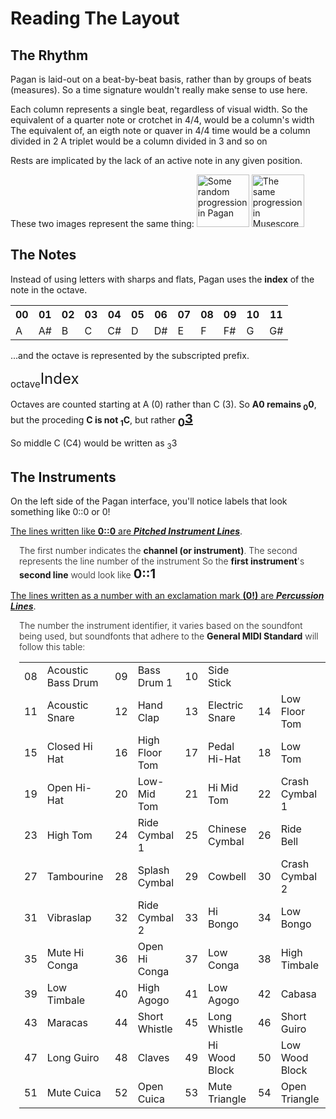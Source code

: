 # Reading The Layout

## The Rhythm
Pagan is laid-out on a beat-by-beat basis, rather than by groups of beats (measures). So a time signature wouldn't really make sense to use here.

Each column represents a single beat, regardless of visual width.
So the equivalent of a quarter note or crotchet in 4/4, would be a column's width
The equivalent of, an eigth note or quaver in 4/4 time would be a column divided in 2
A triplet would be a column divided in 3 and so on

Rests are implicated by the lack of an active note in any given position.

These two images represent the same thing:
<img alt="Some random progression in Pagan" src="/content/manuals/pagan/imgs/1.5.9/measure_pagan.png" style="height: 6em;"/>
<img alt="The same progression in Musescore" src="/content/manuals/pagan/imgs/1.5.9/measure_musescore.png" style="height: 6em;"/>

## The Notes
Instead of using letters with sharps and flats, Pagan uses the <b>index</b> of the note in the octave.
<table>
    <tr>
        <th>00</th>
        <th>01</th>
        <th>02</th>
        <th>03</th>
        <th>04</th>
        <th>05</th>
        <th>06</th>
        <th>07</th>
        <th>08</th>
        <th>09</th>
        <th>10</th>
        <th>11</th>
    </tr>
    <tr>
        <td>A</td>
        <td>A#</td>
        <td>B</td>
        <td>C</td>
        <td>C#</td>
        <td>D</td>
        <td>D#</td>
        <td>E</td>
        <td>F</td>
        <td>F#</td>
        <td>G</td>
        <td>G#</td>
    </tr>
</table>

...and the octave is represented by the subscripted prefix.

<span style="font-size: 24px; text-decoration:bold;">
    <sub style="font-size:15px">octave</sub>Index
</span>


Octaves are counted starting at A (0) rather than C (3). So <b>A0 remains <sub>0</sub>0</b>, but the proceding <strong>C is not <sub>1</sub>C</strong>, but rather <span style="font-size:20px"><b><u><sub>0</sub>3</u></b></span>

So middle C (C4) would be written as <sub>3</sub>3

## The Instruments
On the left side of the Pagan interface, you'll notice labels that look something like 0::0 or 0!

<u>The lines written like <b>0::0</b> are <i><b>Pitched Instrument Lines</b></i></u>.
<div style="font-weight: 300; padding-left: 1em;">
    The first number indicates the <b>channel (or instrument)</b>.
    The second represents the line number of the instrument
    So the <b>first instrument</b>'s <b>second line</b> would look like <span style="font-size:20px"><b>0::1</b></span>
</div>

<style>
    .gm_perc_table { width: 100%; }
</style>

<u>The lines written as a number with an exclamation mark <b>(0!)</b> are <i><b>Percussion Lines</b></i></u>.

<div style="font-weight: 300; padding-left: 1em;">
    The number the instrument identifier, it varies based on the soundfont being used, but soundfonts that adhere to the <b>General MIDI Standard</b> will follow this table:
    <table class="gm_perc_table">
        <tr><td>08</td><td>Acoustic Bass Drum</td><td>09</td><td>Bass Drum 1</td><td>10</td><td>Side Stick</td></tr>
        <tr><td>11</td><td>Acoustic Snare</td><td>12</td><td>Hand Clap</td><td>13</td><td>Electric Snare</td><td>14</td><td>Low Floor Tom</td></tr>
        <tr><td>15</td><td>Closed Hi Hat</td><td>16</td><td>High Floor Tom</td><td>17</td><td>Pedal Hi-Hat</td><td>18</td><td>Low Tom</td></tr>
        <tr><td>19</td><td>Open Hi-Hat</td><td>20</td><td>Low-Mid Tom</td><td>21</td><td>Hi Mid Tom</td><td>22</td><td>Crash Cymbal 1</td></tr>
        <tr><td>23</td><td>High Tom</td><td>24</td><td>Ride Cymbal 1</td><td>25</td><td>Chinese Cymbal</td><td>26</td><td>Ride Bell</td></tr>
        <tr><td>27</td><td>Tambourine</td><td>28</td><td>Splash Cymbal</td><td>29</td><td>Cowbell</td><td>30</td><td>Crash Cymbal 2</td></tr>
        <tr><td>31</td><td>Vibraslap</td><td>32</td><td>Ride Cymbal 2</td><td>33</td><td>Hi Bongo</td><td>34</td><td>Low Bongo</td></tr>
        <tr><td>35</td><td>Mute Hi Conga</td><td>36</td><td>Open Hi Conga</td><td>37</td><td>Low Conga</td><td>38</td><td>High Timbale</td></tr>
        <tr><td>39</td><td>Low Timbale</td><td>40</td><td>High Agogo</td><td>41</td><td>Low Agogo</td><td>42</td><td>Cabasa</td></tr>
        <tr><td>43</td><td>Maracas</td><td>44</td><td>Short Whistle</td><td>45</td><td>Long Whistle</td><td>46</td><td>Short Guiro</td></tr>
        <tr><td>47</td><td>Long Guiro</td><td>48</td><td>Claves</td><td>49</td><td>Hi Wood Block</td><td>50</td><td>Low Wood Block</td></tr>
        <tr><td>51</td><td>Mute Cuica</td><td>52</td><td>Open Cuica</td><td>53</td><td>Mute Triangle</td><td>54</td><td>Open Triangle</td></tr>
    </table>
</div>



